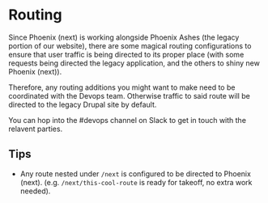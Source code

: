 # Routing

Since Phoenix \(next\) is working alongside Phoenix Ashes \(the legacy portion of our website\), there are some magical routing configurations to ensure that user traffic is being directed to its proper place \(with some requests being directed the legacy application, and the others to shiny new Phoenix \(next\)\).

Therefore, any routing additions you might want to make need to be coordinated with the Devops team. Otherwise traffic to said route will be directed to the legacy Drupal site by default.

You can hop into the \#devops channel on Slack to get in touch with the relavent parties.

## Tips

* Any route nested under `/next` is configured to be directed to Phoenix \(next\). \(e.g. `/next/this-cool-route` is ready for takeoff, no extra work needed\).

